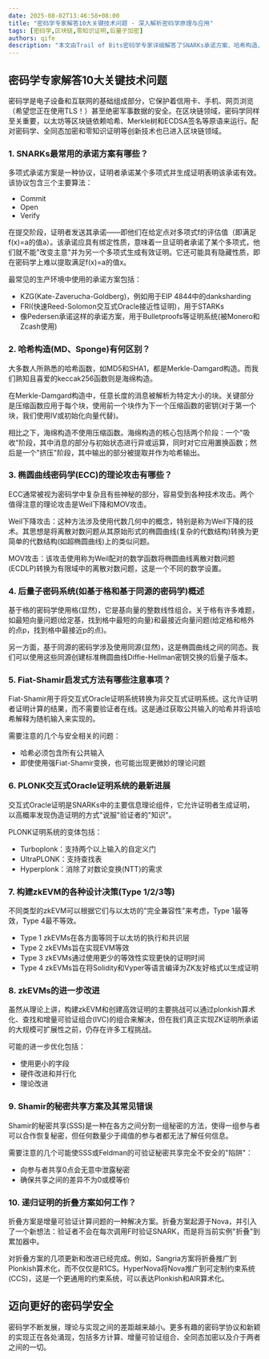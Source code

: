 ```yaml
---
date: 2025-08-02T13:46:58+08:00
title: "密码学专家解答10大关键技术问题 - 深入解析密码学原理与应用"
tags: [密码学,区块链,零知识证明,后量子加密]
authors: qife
description: "本文由Trail of Bits密码学专家详细解答了SNARKs承诺方案、哈希构造、椭圆曲线攻击、后量子密码系统等10个关键技术问题，涵盖密码学核心原理与前沿应用场景。"
---
```


## 密码学专家解答10大关键技术问题

密码学是电子设备和互联网的基础组成部分，它保护着信用卡、手机、网页浏览（希望您正在使用TLS！）甚至绝密军事数据的安全。在区块链领域，密码学同样至关重要，以太坊等区块链依赖哈希、Merkle树和ECDSA签名等原语来运行。配对密码学、全同态加密和零知识证明等创新技术也已进入区块链领域。

### 1. SNARKs最常用的承诺方案有哪些？

多项式承诺方案是一种协议，证明者承诺某个多项式并生成证明表明该承诺有效。该协议包含三个主要算法：

- Commit
- Open
- Verify

在提交阶段，证明者发送其承诺——即他们在给定点对多项式f的评估值（即满足f(x)=a的值a）。该承诺应具有绑定性质，意味着一旦证明者承诺了某个多项式，他们就不能"改变主意"并为另一个多项式生成有效证明。它还可能具有隐藏性质，即在密码学上难以提取满足f(x)=a的值x。

最常见的生产环境中使用的承诺方案包括：

- KZG(Kate-Zaverucha-Goldberg)，例如用于EIP 4844中的danksharding
- FRI(快速Reed-Solomon交互式Oracle接近性证明)，用于STARKs
- 像Pedersen承诺这样的承诺方案，用于Bulletproofs等证明系统(被Monero和Zcash使用)

### 2. 哈希构造(MD、Sponge)有何区别？

大多数人所熟悉的哈希函数，如MD5和SHA1，都是Merkle-Damgard构造。而我们熟知且喜爱的keccak256函数则是海绵构造。

在Merkle-Damgard构造中，任意长度的消息被解析为特定大小的块。关键部分是压缩函数应用于每个块，使用前一个块作为下一个压缩函数的密钥(对于第一个块，我们使用IV或初始化向量代替)。

相比之下，海绵构造不使用压缩函数。海绵构造的核心包括两个阶段：一个"吸收"阶段，其中消息的部分与初始状态进行异或运算，同时对它应用置换函数；然后是一个"挤压"阶段，其中输出的部分被提取并作为哈希输出。

### 3. 椭圆曲线密码学(ECC)的理论攻击有哪些？

ECC通常被视为密码学中复杂且有些神秘的部分，容易受到各种技术攻击。两个值得注意的理论攻击是Weil下降和MOV攻击。

Weil下降攻击：这种方法涉及使用代数几何中的概念，特别是称为Weil下降的技术。其思想是将离散对数问题从其原始形式的椭圆曲线(复杂的代数结构)转换为更简单的代数结构(如超椭圆曲线)上的类似问题。

MOV攻击：该攻击使用称为Weil配对的数学函数将椭圆曲线离散对数问题(ECDLP)转换为有限域中的离散对数问题，这是一个不同的数学设置。

### 4. 后量子密码系统(如基于格和基于同源的密码学)概述

基于格的密码学使用格(显然)，它是基向量的整数线性组合。关于格有许多难题，如最短向量问题(给定基，找到格中最短的向量)和最接近向量问题(给定格和格外的点p，找到格中最接近p的点)。

另一方面，基于同源的密码学涉及使用同源(显然)，这是椭圆曲线之间的同态。我们可以使用这些同源创建标准椭圆曲线Diffie-Hellman密钥交换的后量子版本。

### 5. Fiat-Shamir启发式方法有哪些注意事项？

Fiat-Shamir用于将交互式Oracle证明系统转换为非交互式证明系统。这允许证明者证明计算的结果，而不需要验证者在线。这是通过获取公共输入的哈希并将该哈希解释为随机输入来实现的。

需要注意的几个与安全相关的问题：

- 哈希必须包含所有公共输入
- 即使使用强Fiat-Shamir变换，也可能出现更微妙的理论问题

### 6. PLONK交互式Oracle证明系统的最新进展

交互式Oracle证明是SNARKs中的主要信息理论组件，它允许证明者生成证明，以高概率发现伪造证明的方式"说服"验证者的"知识"。

PLONK证明系统的变体包括：

- Turboplonk：支持两个以上输入的自定义门
- UltraPLONK：支持查找表
- Hyperplonk：消除了对数论变换(NTT)的需求

### 7. 构建zkEVM的各种设计决策(Type 1/2/3等)

不同类型的zkEVM可以根据它们与以太坊的"完全兼容性"来考虑，Type 1最等效，Type 4最不等效。

- Type 1 zkEVMs在各方面等同于以太坊的执行和共识层
- Type 2 zkEVMs旨在实现EVM等效
- Type 3 zkEVMs通过使用更少的等效性实现更快的证明时间
- Type 4 zkEVMs旨在将Solidity和Vyper等语言编译为ZK友好格式以生成证明

### 8. zkEVMs的进一步改进

虽然从理论上讲，构建zkEVM和创建高效证明的主要挑战可以通过plonkish算术化、查找和增量可验证组合(IVC)的组合来解决，但在我们真正实现ZK证明所承诺的大规模可扩展性之前，仍存在许多工程挑战。

可能的进一步优化包括：

- 使用更小的字段
- 硬件改进和并行化
- 理论改进

### 9. Shamir的秘密共享方案及其常见错误

Shamir的秘密共享(SSS)是一种在各方之间分割一组秘密的方法，使得一组参与者可以合作恢复秘密，但任何数量少于阈值的参与者都无法了解任何信息。

需要注意的几个可能使SSS或Feldman的可验证秘密共享完全不安全的"陷阱"：

- 向参与者共享0点会无意中泄露秘密
- 确保共享之间的差异不为0或模等价

### 10. 递归证明的折叠方案如何工作？

折叠方案是增量可验证计算问题的一种解决方案。折叠方案起源于Nova，并引入了一个新想法：验证者不会在每次调用F时验证SNARK，而是将当前实例"折叠"到累加器中。

对折叠方案的几项更新和改进已经完成。例如，Sangria方案将折叠推广到Plonkish算术化，而不仅仅是R1CS。HyperNova将Nova推广到可定制约束系统(CCS)，这是一个更通用的约束系统，可以表达Plonkish和AIR算术化。

## 迈向更好的密码学安全

密码学不断发展，理论与实现之间的差距越来越小。更多有趣的密码学协议和新颖的实现正在各处涌现，包括多方计算、增量可验证组合、全同态加密以及介于两者之间的一切。